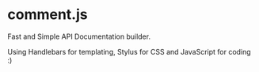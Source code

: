 # comment.js

Fast and Simple API Documentation builder.

Using Handlebars for templating, Stylus for CSS and JavaScript for coding :)